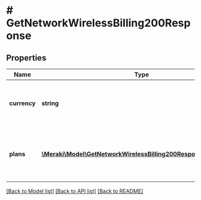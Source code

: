# # GetNetworkWirelessBilling200Response

## Properties

Name | Type | Description | Notes
------------ | ------------- | ------------- | -------------
**currency** | **string** | The currency code of this node group&#39;s billing plans | [optional]
**plans** | [**\Meraki\Model\GetNetworkWirelessBilling200ResponsePlansInner[]**](GetNetworkWirelessBilling200ResponsePlansInner.md) | Array of billing plans in the node group. (Can configure a maximum of 5) | [optional]

[[Back to Model list]](../../README.md#models) [[Back to API list]](../../README.md#endpoints) [[Back to README]](../../README.md)
